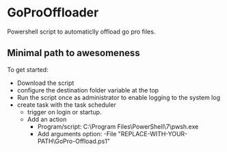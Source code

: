 # GoProOffloader
Powershell script to automaticlly offload go pro files.

## Minimal path to awesomeness
To get started:
- Download the script
- configure the destination folder variable at the top
- Run the script once as administrator to enable logging to the system log
- create task with the task scheduler
  - trigger on login or startup.
  - Add an action
     - Program/script: C:\Program Files\PowerShell\7\pwsh.exe
     - Add arguments option: -File "REPLACE-WITH-YOUR-PATH\GoPro-Offload.ps1"
